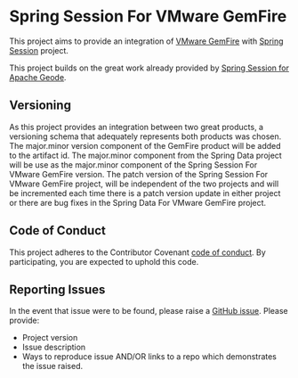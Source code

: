 <!--
  ~ Copyright (c) VMware, Inc. 2022. All rights reserved.
  ~ SPDX-License-Identifier: Apache-2.0
  -->
# Spring Session For VMware GemFire
This project aims to provide an integration of [VMware GemFire](https://tanzu.vmware.com/gemfire) with [Spring Session](https://spring.io/projects/spring-session) project.

This project builds on the great work already provided by [Spring Session for Apache Geode](https://spring.io/projects/spring-session-data-geode).

## Versioning
As this project provides an integration between two great products, a versioning schema that adequately represents both products was chosen. The major.minor version component of the GemFire product will be added to the artifact id. The major.minor component from the Spring Data project will be use as the major.minor component of the Spring Session For VMware GemFire version. The patch version of the Spring Session For VMware GemFire project, will be independent of the two projects and will be incremented each time there is a patch version update in either project or there are bug fixes in the Spring Data For VMware GemFire project. 

## Code of Conduct
This project adheres to the Contributor Covenant [code of conduct](https://github.com/gemfire/spring-session-data-for-vmware-gemfire/CODE-OF-CONDUCT.md). By participating, you are expected to uphold this code. 

## Reporting Issues
In the event that issue were to be found, please raise a [GitHub issue](https://github.com/gemfire/spring-session-data-for-vmware-gemfire/issues).
Please provide:
* Project version
* Issue description
* Ways to reproduce issue AND/OR links to a repo which demonstrates the issue raised.
